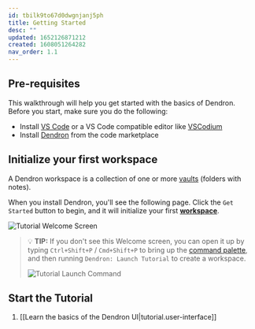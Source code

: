```yaml
---
id: tbilk9to67d0dwgnjanj5ph
title: Getting Started
desc: ""
updated: 1652126871212
created: 1608051264282
nav_order: 1.1
---
```


## Pre-requisites

This walkthrough will help you get started with the basics of Dendron. Before you start, make sure you do the following:

- Install [VS Code](https://code.visualstudio.com/download) or a VS Code compatible editor like [VSCodium](https://vscodium.com/)
- Install [Dendron](https://link.dendron.so/vscode) from the code marketplace

## Initialize your first workspace

A Dendron workspace is a collection of one or more [vaults](https://wiki.dendron.so/notes/6682fca0-65ed-402c-8634-94cd51463cc4) (folders with notes).

When you install Dendron, you'll see the following page. Click the `Get Started` button to begin, and it will initialize your first **[workspace](https://wiki.dendron.so/notes/c4cf5519-f7c2-4a23-b93b-1c9a02880f6b)**.

![Tutorial Welcome Screen](https://org-dendron-public-assets.s3.amazonaws.com/images/tutorial-welcome-screen-2.png)

> 💡 **TIP:** If you don't see this Welcome screen, you can open it up by typing `Ctrl+Shift+P` / `Cmd+Shift+P` to bring up the [command palette](https://code.visualstudio.com/docs/getstarted/userinterface#_command-palette), and then running `Dendron: Launch Tutorial` to create a workspace.
>
> ![Tutorial Launch Command](https://org-dendron-public-assets.s3.amazonaws.com/images/tutorial-launch-tutorial-cmd-2.gif)

## Start the Tutorial

1. [[Learn the basics of the Dendron UI|tutorial.user-interface]]
